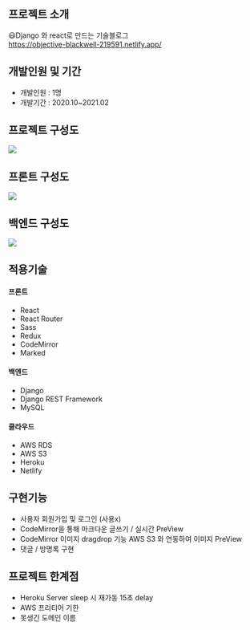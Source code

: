 ## 프로젝트 소개
😃Django 와 react로 만드는 기술블로그  
https://objective-blackwell-219591.netlify.app/
## 개발인원 및 기간
<div>
  <ul>
    <li>
      개발인원 : 1명
    </li>
     <li>
      개발기간 : 2020.10~2021.02
    </li>
  </ul>
</div>
<div>
  <h2>
    프로젝트 구성도
  </h2>
  <img src="https://user-images.githubusercontent.com/48875061/106361395-08782080-6361-11eb-8124-2593eee3bf98.png"/>
</div>
<div>
  <h2>
    프론트 구성도
  </h2>
  <img src="https://user-images.githubusercontent.com/48875061/107024387-540c4d80-67eb-11eb-8201-3f5a4218bda5.png"/>
</div>
<div>
  <h2>
    백엔드 구성도
  </h2>
  <img src="https://user-images.githubusercontent.com/48875061/107025838-4fe12f80-67ed-11eb-9b00-c993117dc1a3.png"/>
</div>
<div>
  <h2>
    적용기술
  </h2>
  <h4>
    프론트
  </h4>
  <ul>
    <li>
      React
    </li>
    <li>
      React Router
    </li>
    <li>
      Sass
    </li>
    <li>
      Redux
    </li>
    <li>
      CodeMirror
    </li>
    <li>
      Marked
    </li>
  </ul>
   <h4>
    백엔드
  </h4>
   <ul>
    <li>
      Django
    </li>
    <li>
      Django REST Framework
    </li>
     <li>
      MySQL
    </li>
    
  </ul>
   <h4>
    클라우드
  </h4>
  <ul>
    <li>
       AWS RDS
    </li>
     <li>
       AWS S3
    </li>
    <li>
       Heroku
    </li>
    <li>
       Netlify
    </li>
  </ul>
</div>
<div>
  <h2>
    구현기능
  </h2>
  <ul>
    <li>
       사용자 회원가입 및 로그인 (사용x)
    </li>
     <li>
       CodeMirror을 통해 마크다운 글쓰기 / 실시간 PreView 
    </li>
     <li>
       CodeMirror 이미지 dragdrop 기능 AWS S3 와 연동하여 이미지 PreView 
    </li>
    <li>
       댓글 / 방명록 구현 
    </li>
     
  </ul>
</div>
<div>
  <h2>
    프로젝트 한계점
  </h2>
  <ul>
    <li>
      Heroku Server sleep 시 재가동 15초 delay
    </li>
    <li>
      AWS 프리티어 기한
    </li>
    <li>
      못생긴 도메인 이름
    </li>
  </ul>
</div>
 





